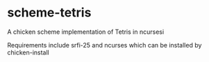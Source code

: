 scheme-tetris
=============

A chicken scheme implementation of Tetris in ncursesi

Requirements include srfi-25 and ncurses which can be installed by
chicken-install

